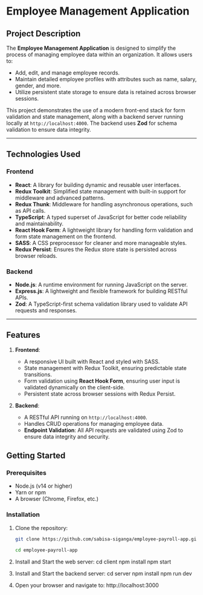 # Employee Management Application

## Project Description

The **Employee Management Application** is designed to simplify the process of managing employee data within an organization. It allows users to:

- Add, edit, and manage employee records.
- Maintain detailed employee profiles with attributes such as name, salary, gender, and more.
- Utilize persistent state storage to ensure data is retained across browser sessions.

This project demonstrates the use of a modern front-end stack for form validation and state management, along with a backend server running locally at `http://localhost:4000`. The backend uses **Zod** for schema validation to ensure data integrity.

---

## Technologies Used

### Frontend

- **React**: A library for building dynamic and reusable user interfaces.
- **Redux Toolkit**: Simplified state management with built-in support for middleware and advanced patterns.
- **Redux Thunk**: Middleware for handling asynchronous operations, such as API calls.
- **TypeScript**: A typed superset of JavaScript for better code reliability and maintainability.
- **React Hook Form**: A lightweight library for handling form validation and form state management on the frontend.
- **SASS**: A CSS preprocessor for cleaner and more manageable styles.
- **Redux Persist**: Ensures the Redux store state is persisted across browser reloads.

### Backend

- **Node.js**: A runtime environment for running JavaScript on the server.
- **Express.js**: A lightweight and flexible framework for building RESTful APIs.
- **Zod**: A TypeScript-first schema validation library used to validate API requests and responses.

---

## Features

1. **Frontend**:

   - A responsive UI built with React and styled with SASS.
   - State management with Redux Toolkit, ensuring predictable state transitions.
   - Form validation using **React Hook Form**, ensuring user input is validated dynamically on the client-side.
   - Persistent state across browser sessions with Redux Persist.

2. **Backend**:
   - A RESTful API running on `http://localhost:4000`.
   - Handles CRUD operations for managing employee data.
   - **Endpoint Validation**: All API requests are validated using Zod to ensure data integrity and security.

## Getting Started

### Prerequisites

- Node.js (v14 or higher)
- Yarn or npm
- A browser (Chrome, Firefox, etc.)

### Installation

1. Clone the repository:

   ```bash
   git clone https://github.com/sabisa-siganga/employee-payroll-app.git

   cd employee-payroll-app

   ```

2. Install and Start the web server:
   cd client
   npm install
   npm start

3. Install and Start the backend server:
   cd server
   npm install
   npm run dev

4. Open your browser and navigate to:
   http://localhost:3000
